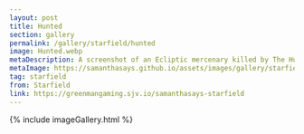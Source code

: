 ```yaml
---
layout: post
title: Hunted
section: gallery
permalink: /gallery/starfield/hunted
image: Hunted.webp
metaDescription: A screenshot of an Ecliptic mercenary killed by The Hunter from Starfield, taken by Samantha Says.
metaImage: https://samanthasays.github.io/assets/images/gallery/starfield/Hunted.webp
tag: starfield
from: Starfield
link: https://greenmangaming.sjv.io/samanthasays-starfield
---
```

{% include imageGallery.html %}